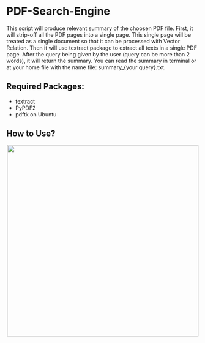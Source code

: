# PDF-Search-Engine
This script will produce relevant summary of the choosen PDF file. First, it will strip-off all the PDF pages into a single page. This single page will be treated as a single document so that it can be processed with Vector Relation. Then it will use textract package to extract all texts in a single PDF page. After the query being given by the user (query can be more than 2 words), it will return the summary. You can read the summary in terminal or at your home file with the name file: summary_{your query}.txt.

## Required Packages:
- textract
- PyPDF2
- pdftk on Ubuntu

## How to Use?
<p align="center">
<img src="https://media.giphy.com/media/KzibdLMtoPt6lUN7ai/giphy.gif" width="500"/>
</p>
